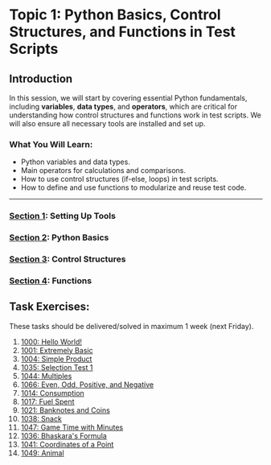 # Topic 1: Python Basics, Control Structures, and Functions in Test Scripts

## Introduction

In this session, we will start by covering essential Python fundamentals, including **variables**, **data types**, and **operators**, which are critical for understanding how control structures and functions work in test scripts. We will also ensure all necessary tools are installed and set up.

### What You Will Learn:
- Python variables and data types.
- Main operators for calculations and comparisons.
- How to use control structures (if-else, loops) in test scripts.
- How to define and use functions to modularize and reuse test code.

---


### [Section 1](setting_up_tools): Setting Up Tools

### [Section 2](python_core): Python Basics

### [Section 3](control_structures): Control Structures

### [Section 4](functions): Functions

## Task Exercises:

These tasks should be delivered/solved in maximum 1 week (next Friday).

1. [1000: Hello World!](https://judge.beecrowd.com/en/problems/view/1000)
2. [1001: Extremely Basic](https://judge.beecrowd.com/en/problems/view/1001)
3. [1004: Simple Product](https://judge.beecrowd.com/en/problems/view/1004)
4. [1035: Selection Test 1](https://judge.beecrowd.com/en/problems/view/1035)
5. [1044: Multiples](https://judge.beecrowd.com/en/problems/view/1044)
6. [1066: Even, Odd, Positive, and Negative](https://judge.beecrowd.com/en/problems/view/1066)
7. [1014: Consumption](https://judge.beecrowd.com/en/problems/view/1014)
8. [1017: Fuel Spent](https://judge.beecrowd.com/en/problems/view/1017)
9. [1021: Banknotes and Coins](https://judge.beecrowd.com/en/problems/view/1021)
10. [1038: Snack](https://judge.beecrowd.com/en/problems/view/1038)
11. [1047: Game Time with Minutes](https://judge.beecrowd.com/en/problems/view/1047)
12. [1036: Bhaskara's Formula](https://judge.beecrowd.com/en/problems/view/1036)
13. [1041: Coordinates of a Point](https://judge.beecrowd.com/en/problems/view/1041)
14. [1049: Animal](https://judge.beecrowd.com/en/problems/view/1049)
